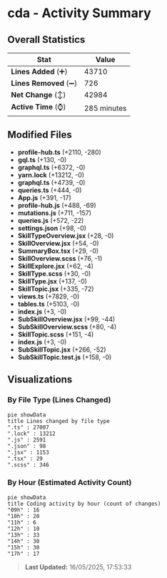 # cda - Activity Summary 

## Overall Statistics

| Stat                   | Value                                                             |
| ---------------------- | ----------------------------------------------------------------- |
| **Lines Added** (➕)   | 43710                                          |
| **Lines Removed** (➖) | 726                                        |
| **Net Change** (↕)    | 42984                |
| **Active Time** (⌚)   | 285 minutes |


## Modified Files
- **profile-hub.ts** (+2110, -280)
- **gql.ts** (+130, -0)
- **graphql.ts** (+6372, -0)
- **yarn.lock** (+13212, -0)
- **graphql.ts** (+4739, -0)
- **queries.ts** (+444, -0)
- **App.js** (+391, -17)
- **profile-hub.js** (+488, -69)
- **mutations.js** (+711, -157)
- **queries.js** (+572, -22)
- **settings.json** (+98, -0)
- **SkillTypeOverview.jsx** (+28, -0)
- **SkillOverview.jsx** (+54, -0)
- **SummaryBox.tsx** (+29, -0)
- **SkillOverview.scss** (+76, -1)
- **SkillExplore.jsx** (+62, -4)
- **SkillType.scss** (+30, -0)
- **SkillType.jsx** (+137, -0)
- **SkillTopic.jsx** (+335, -72)
- **views.ts** (+7829, -0)
- **tables.ts** (+5103, -0)
- **index.js** (+3, -0)
- **SubSkillOverview.jsx** (+99, -44)
- **SubSkillOverview.scss** (+80, -4)
- **SkillTopic.scss** (+151, -4)
- **index.js** (+3, -0)
- **SubSkillTopic.jsx** (+266, -52)
- **SubSkillTopic.test.js** (+158, -0)

## Visualizations

### By File Type (Lines Changed)

```mermaid
pie showData
title Lines changed by file type
".ts" : 27007
".lock" : 13212
".js" : 2591
".json" : 98
".jsx" : 1153
".tsx" : 29
".scss" : 346
```

### By Hour (Estimated Activity Count)

```mermaid
pie showData
title Coding activity by hour (count of changes)
"09h" : 16
"10h" : 20
"11h" : 6
"12h" : 10
"13h" : 33
"14h" : 30
"15h" : 30
"17h" : 17
```


> **Last Updated:** 16/05/2025, 17:53:33